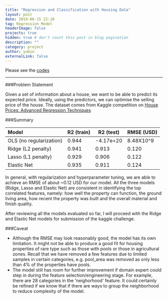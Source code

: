 ```yaml
---
title: "Regression and Classification with Housing Data"
layout: post
date: 2019-06-15 22:10
tag: Regression Model
headerImage: false
projects: true
hidden: true # don't count this post in blog pagination
description: ""
category: project
author: yubin
externalLink: false
---
```


Please see the [codes](https://github.com/yubin627/ga_projects/tree/master/Project_2)

---

###Problem Statement

Given a set of information about a house, we want to be able to predict its expected price. Ideally, using the predictors, we can optimise the selling price of the house.
The dataset comes from Kaggle competition on [House Prices: Advanced Regression Techniques](https://www.kaggle.com/c/house-prices-advanced-regression-techniques)


###Summary

|Model|R2 (train)|R2 (test)|RMSE (USD)|
|:--- | --- | --- | --- | 
|OLS (no regularization)|0.944| -4.17e+20|8.48X10^9|
|Ridge (L2 penalty)|0.941|0.913|0.120|
|Lasso (L1 penalty)|0.929|0.906|0.122|
|Elastic Net|0.935|0.911|0.124|

In general, with regularization and hyperparameter tuning, we are able to achieve an RMSE of about ~0.12 USD for our model. All the three models (Ridge, Lasso and Elastic Net) are consistent in identifying the top correlated features, namely: how well the property can function, the ground living area, how recent the property was built and the overall material and finish quality.


After reviewing all the models evaluated so far, I will proceed with the Ridge and Elastic Net models for submission of the kaggle challenge.

###Caveat

- Although the RMSE may look reasonably good, the model has its own limitation. It might not be able to produce a good fit for housing properties of rare type such as those with pools or those in agricultural zones. Recall that we have removed a few features due to limited samples in certain categories, e.g. pool_area was removed as only less than 4% of the properties have pools.
- The model still has room for further improvement if domain expert could step in during the feature selection/engineering stage. For example, there are 28 categories in the 'neighorhood' feature. It could certainly be refined if we know that if there are ways to group the neighborhood to reduce complexity of the model. 
